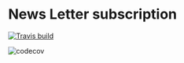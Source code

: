 # News Letter subscription

[![Travis build](https://img.shields.io/travis/musti-91/news-letters-subscription.svg?style=flat-square)](https://travis-ci.org/musti-91/news-letters-subscription)

![codecov](https://img.shields.io/codecov/c/github/codecov/news-letters-subscription.svg)
